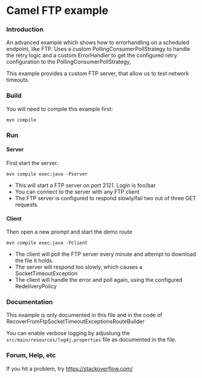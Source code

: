 # Camel FTP example

### Introduction

An advanced example which shows how to errorhandling on a scheduled endpoint, like FTP.
Uses a custom PollingConsumerPollStrategy to handle the retry logic and a custom ErrorHandler to get the configured retry configuration to the PollingConsumerPollStrategy, 

This example provides a custom FTP server, that allow us to test network timeouts.

### Build

You will need to compile this example first:

	mvn compile

### Run
#### Server
First start the server.

	mvn compile exec:java -Pserver

* This will start a FTP server on port 2121. Login is foo/bar
* You can connect to the server with any FTP client
* The FTP server is configured to respond slowly/fail two out of three GET requests.

#### Client
Then open a new prompt and start the demo route

	mvn compile exec:java -Pclient

* The client will poll the FTP server every minute and attempt to download the file it holds.
* The server will respond too slowly, which causes a SocketTimeoutException
* The client will handle the error and poll again, using the configured RedeliveryPolicy

### Documentation

This example is only documented in this file and in the code of RecoverFromFtpSocketTimeoutExceptionsRouteBuilder

You can enable verbose logging by adjustung the `src/main/resources/log4j.properties` file as documented in the file.

### Forum, Help, etc

If you hit a problem, try https://stackoverflow.com/  